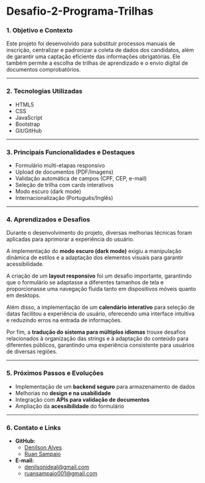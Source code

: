 # Desafio-2-Programa-Trilhas
### 1. Objetivo e Contexto

Este projeto foi desenvolvido para substituir processos manuais de inscrição, centralizar e padronizar a coleta de dados dos candidatos, além de garantir uma captação eficiente das informações obrigatórias. Ele também permite a escolha de trilhas de aprendizado e o envio digital de documentos comprobatórios.

---

### 2. Tecnologias Utilizadas

- HTML5
- CSS
- JavaScript
- Bootstrap
- Git/GitHub

---

### 3. Principais Funcionalidades e Destaques

- Formulário multi-etapas responsivo
- Upload de documentos (PDF/Imagens)
- Validação automática de campos (CPF, CEP, e-mail)
- Seleção de trilha com cards interativos
- Modo escuro (dark mode)
- Internacionalização (Português/Inglês)

---

### **4. Aprendizados e Desafios**

Durante o desenvolvimento do projeto, diversas melhorias técnicas foram aplicadas para aprimorar a experiência do usuário.

A implementação do **modo escuro (dark mode)** exigiu a manipulação dinâmica de estilos e a adaptação dos elementos visuais para garantir acessibilidade.

A criação de um **layout responsivo** foi um desafio importante, garantindo que o formulário se adaptasse a diferentes tamanhos de tela e proporcionasse uma navegação fluida tanto em dispositivos móveis quanto em desktops.

Além disso, a implementação de um **calendário interativo** para seleção de datas facilitou a experiência do usuário, oferecendo uma interface intuitiva e reduzindo erros na entrada de informações.

Por fim, a **tradução do sistema para múltiplos idiomas** trouxe desafios relacionados à organização das strings e à adaptação do conteúdo para diferentes públicos, garantindo uma experiência consistente para usuários de diversas regiões.

---

### **5. Próximos Passos e Evoluções**

- Implementação de um **backend seguro** para armazenamento de dados
- Melhorias no **design e na usabilidade**
- Integração com **APIs para validação de documentos**
- Ampliação da **acessibilidade** do formulário

---

### **6. Contato e Links**

- **GitHub:**
    - [Denilson Alves](https://github.com/DenisAllvz)
    - [Ruan Sampaio](https://github.com/RuanSampaio-code)
- **E-mail:**
    - denilsonideal@gmail.com
    - ruansampaio001@gmail.com